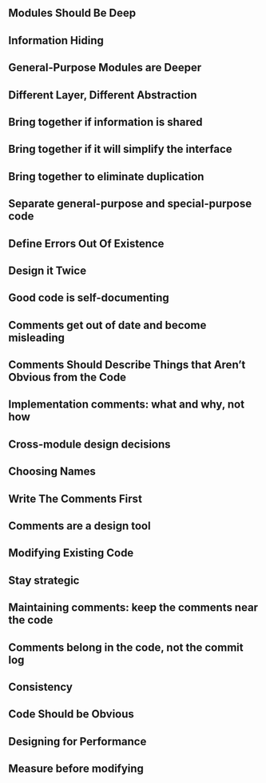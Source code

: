 ## Modules Should Be Deep
## Information Hiding
## General-Purpose Modules are Deeper
## Different Layer, Different Abstraction
## Bring together if information is shared
## Bring together if it will simplify the interface
## Bring together to eliminate duplication
## Separate general-purpose and special-purpose code
## Define Errors Out Of Existence
## Design it Twice
## Good code is self-documenting
## Comments get out of date and become misleading
## Comments Should Describe Things that Aren’t Obvious from the Code
## Implementation comments: what and why, not how
## Cross-module design decisions
## Choosing Names
## Write The Comments First
## Comments are a design tool
## Modifying Existing Code
## Stay strategic
## Maintaining comments: keep the comments near the code
## Comments belong in the code, not the commit log
## Consistency
## Code Should be Obvious
## Designing for Performance
## Measure before modifying